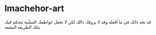 # lmachehor-art
قد تجد ذاتك في ما أفعله وقد لا يروقك ذالك لكن لا تجعل عواطفك السلبية تتحكم  فيك بتلك الطريقة البشعة 

